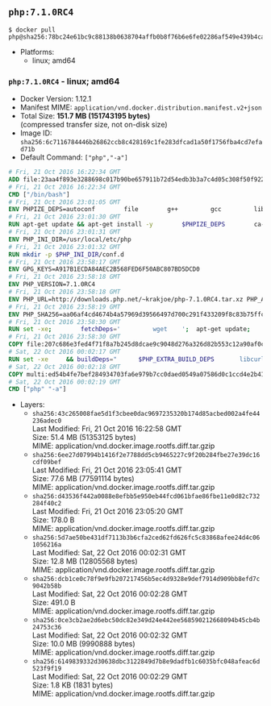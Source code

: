 ## `php:7.1.0RC4`

```console
$ docker pull php@sha256:78bc24e61bc9c88138b0638704affb0b8f76b6e6fe02286af549e439b4ca677d
```

-	Platforms:
	-	linux; amd64

### `php:7.1.0RC4` - linux; amd64

-	Docker Version: 1.12.1
-	Manifest MIME: `application/vnd.docker.distribution.manifest.v2+json`
-	Total Size: **151.7 MB (151743195 bytes)**  
	(compressed transfer size, not on-disk size)
-	Image ID: `sha256:6c7116784446b26862ccb8c428169c1fe283dfcad1a50f1756fba4cd7efad71b`
-	Default Command: `["php","-a"]`

```dockerfile
# Fri, 21 Oct 2016 16:22:34 GMT
ADD file:23aa4f893e3288698c017b90be657911b72d54edb3b3a7c4d05c308f50f9228f in / 
# Fri, 21 Oct 2016 16:22:34 GMT
CMD ["/bin/bash"]
# Fri, 21 Oct 2016 23:01:05 GMT
ENV PHPIZE_DEPS=autoconf 		file 		g++ 		gcc 		libc-dev 		make 		pkg-config 		re2c
# Fri, 21 Oct 2016 23:01:30 GMT
RUN apt-get update && apt-get install -y 		$PHPIZE_DEPS 		ca-certificates 		curl 		libedit2 		libsqlite3-0 		libxml2 		xz-utils 	--no-install-recommends && rm -r /var/lib/apt/lists/*
# Fri, 21 Oct 2016 23:01:31 GMT
ENV PHP_INI_DIR=/usr/local/etc/php
# Fri, 21 Oct 2016 23:01:32 GMT
RUN mkdir -p $PHP_INI_DIR/conf.d
# Fri, 21 Oct 2016 23:58:17 GMT
ENV GPG_KEYS=A917B1ECDA84AEC2B568FED6F50ABC807BD5DCD0
# Fri, 21 Oct 2016 23:58:18 GMT
ENV PHP_VERSION=7.1.0RC4
# Fri, 21 Oct 2016 23:58:18 GMT
ENV PHP_URL=http://downloads.php.net/~krakjoe/php-7.1.0RC4.tar.xz PHP_ASC_URL=
# Fri, 21 Oct 2016 23:58:19 GMT
ENV PHP_SHA256=aa06af4cd4674b4a57969d39566497d700c291f433209f8c83b75ffc1128d258 PHP_MD5=3493df23aa02af833198df94227cb6d9
# Fri, 21 Oct 2016 23:58:30 GMT
RUN set -xe; 		fetchDeps=' 		wget 	'; 	apt-get update; 	apt-get install -y --no-install-recommends $fetchDeps; 	rm -rf /var/lib/apt/lists/*; 		mkdir -p /usr/src; 	cd /usr/src; 		wget -O php.tar.xz "$PHP_URL"; 		if [ -n "$PHP_SHA256" ]; then 		echo "$PHP_SHA256 *php.tar.xz" | sha256sum -c -; 	fi; 	if [ -n "$PHP_MD5" ]; then 		echo "$PHP_MD5 *php.tar.xz" | md5sum -c -; 	fi; 		if [ -n "$PHP_ASC_URL" ]; then 		wget -O php.tar.xz.asc "$PHP_ASC_URL"; 		export GNUPGHOME="$(mktemp -d)"; 		for key in $GPG_KEYS; do 			gpg --keyserver ha.pool.sks-keyservers.net --recv-keys "$key"; 		done; 		gpg --batch --verify php.tar.xz.asc php.tar.xz; 		rm -r "$GNUPGHOME"; 	fi; 		apt-get purge -y --auto-remove $fetchDeps
# Fri, 21 Oct 2016 23:58:30 GMT
COPY file:207c686e3fed4f71f8a7b245d8dcae9c9048d276a326d82b553c12a90af0c0ca in /usr/local/bin/ 
# Sat, 22 Oct 2016 00:02:17 GMT
RUN set -xe 	&& buildDeps=" 		$PHP_EXTRA_BUILD_DEPS 		libcurl4-openssl-dev 		libedit-dev 		libsqlite3-dev 		libssl-dev 		libxml2-dev 	" 	&& apt-get update && apt-get install -y $buildDeps --no-install-recommends && rm -rf /var/lib/apt/lists/* 		&& docker-php-source extract 	&& cd /usr/src/php 	&& ./configure 		--with-config-file-path="$PHP_INI_DIR" 		--with-config-file-scan-dir="$PHP_INI_DIR/conf.d" 				--disable-cgi 				--enable-ftp 		--enable-mbstring 		--enable-mysqlnd 				--with-curl 		--with-libedit 		--with-openssl 		--with-zlib 				$PHP_EXTRA_CONFIGURE_ARGS 	&& make -j "$(nproc)" 	&& make install 	&& { find /usr/local/bin /usr/local/sbin -type f -executable -exec strip --strip-all '{}' + || true; } 	&& make clean 	&& docker-php-source delete 		&& apt-get purge -y --auto-remove -o APT::AutoRemove::RecommendsImportant=false $buildDeps
# Sat, 22 Oct 2016 00:02:18 GMT
COPY multi:ed54b4fe7bef284934703fa6e979b7cc0daed0549a07586d0c1ccd4e2b41884a in /usr/local/bin/ 
# Sat, 22 Oct 2016 00:02:19 GMT
CMD ["php" "-a"]
```

-	Layers:
	-	`sha256:43c265008fae5d1f3cbee0dac9697235320b174d85acbed002a4fe44236adec0`  
		Last Modified: Fri, 21 Oct 2016 16:22:58 GMT  
		Size: 51.4 MB (51353125 bytes)  
		MIME: application/vnd.docker.image.rootfs.diff.tar.gzip
	-	`sha256:6ee27d07994b1416f2e7788dd5cb9465227c9f20b284fbe27e39dc16cdf09bef`  
		Last Modified: Fri, 21 Oct 2016 23:05:41 GMT  
		Size: 77.6 MB (77591114 bytes)  
		MIME: application/vnd.docker.image.rootfs.diff.tar.gzip
	-	`sha256:d43536f442a0088e8efbb5e950eb44fcd061bfae86fbe11e0d82c732284f40c2`  
		Last Modified: Fri, 21 Oct 2016 23:05:20 GMT  
		Size: 178.0 B  
		MIME: application/vnd.docker.image.rootfs.diff.tar.gzip
	-	`sha256:5d7ae50be431df7113b3b6cfa2ced62fd626fc5c83868afee24d4c061056216a`  
		Last Modified: Sat, 22 Oct 2016 00:02:31 GMT  
		Size: 12.8 MB (12805568 bytes)  
		MIME: application/vnd.docker.image.rootfs.diff.tar.gzip
	-	`sha256:dcb1ce0c78f9e9fb207217456b5ec4d9328e9def7914d909bb8efd7c9042b58b`  
		Last Modified: Sat, 22 Oct 2016 00:02:28 GMT  
		Size: 491.0 B  
		MIME: application/vnd.docker.image.rootfs.diff.tar.gzip
	-	`sha256:0ce3cb2ae2d6ebc50dc82e349d24e442ee568590212668094b45cb4b24753c36`  
		Last Modified: Sat, 22 Oct 2016 00:02:32 GMT  
		Size: 10.0 MB (9990888 bytes)  
		MIME: application/vnd.docker.image.rootfs.diff.tar.gzip
	-	`sha256:6149839332d30638dbc3122849d7b8e9dadfb1c6035bfc048afeac6d523f9f19`  
		Last Modified: Sat, 22 Oct 2016 00:02:29 GMT  
		Size: 1.8 KB (1831 bytes)  
		MIME: application/vnd.docker.image.rootfs.diff.tar.gzip
